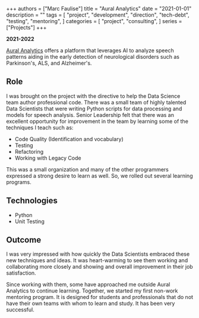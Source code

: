 +++
authors = ["Marc Faulise"]
title = "Aural Analytics"
date = "2021-01-01"
description = ""
tags = [
    "project",
    "development",
    "direction",
    "tech-debt",
    "testing",
    "mentoring",
]
categories = [
    "project",
    "consulting",
]
series = ["Projects"]
+++

**2021-2022**

[Aural Analytics](https://auralanalytics.com/) offers a platform that
leverages AI to analyze speech patterns aiding in the early detection
of neurological disorders such as Parkinson's, ALS, and Alzheimer's.

## Role

I was brought on the project with the directive to help the Data Science
team author professional code. There was a small team of highly talented
Data Scientists that were writing Python scripts for data processing and
models for speech analysis. Senior Leadership felt that there was an
excellent opportunity for improvement in the team by learning some of the
techniques I teach such as:

- Code Quality (Identification and vocabulary)
- Testing
- Refactoring
- Working with Legacy Code

This was a small organization and many of the other programmers expressed
a strong desire to learn as well. So, we rolled out several learning
programs.

## Technologies

- Python
- Unit Testing

## Outcome

I was very impressed with how quickly the Data Scientists embraced these
new techniques and ideas. It was heart-warming to see them working and
collaborating more closely and showing and overall improvement in their
job satisfaction.

Since working with them, some have approached me outside Aural Analytics
to continue learning. Together, we started my first non-work mentoring
program. It is designed for students and professionals that do not have
their own teams with whom to learn and study. It has been very successful.
